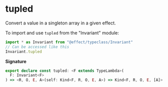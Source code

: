 # tupled

Convert a value in a singleton array in a given effect.

To import and use `tupled` from the "Invariant" module:

```ts
import * as Invariant from "@effect/typeclass/Invariant"
// Can be accessed like this
Invariant.tupled
```

**Signature**

```ts
export declare const tupled: <F extends TypeLambda>(
  F: Invariant<F>
) => <R, O, E, A>(self: Kind<F, R, O, E, A>) => Kind<F, R, O, E, [A]>
```
